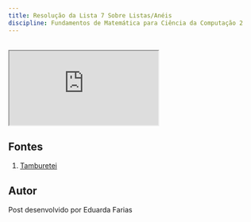 ```yaml
---
title: Resolução da Lista 7 Sobre Listas/Anéis
discipline: Fundamentos de Matemática para Ciência da Computação 2
---
```


<br>

<iframe src="https://drive.google.com/file/d/1S2z4auHs4XXhGL0iNW7EeZCFFwCczWCV/preview" allow="autoplay"></iframe>

## Fontes 

1. <a href= "https://github.com/OpenDevUFCG/Tamburetei" target="_blank"> Tamburetei </a>

## Autor 

Post desenvolvido por Eduarda Farias